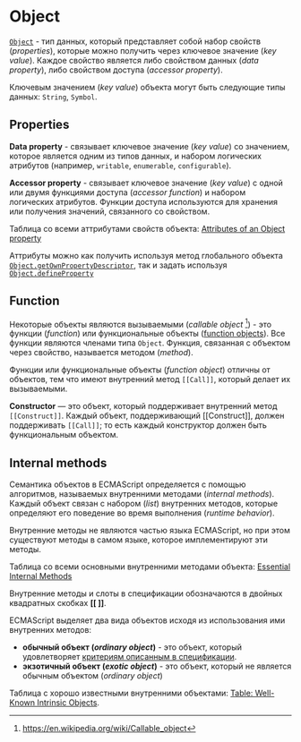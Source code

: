 # Object

[`Object`](https://tc39.es/ecma262/multipage/ecmascript-data-types-and-values.html#sec-object-type) - тип данных, который представляет собой набор свойств (*properties*), которые можно получить через ключевое значение (*key value*). Каждое свойство является либо свойством данных (*data property*), либо свойством доступа (*accessor property*).

Ключевым значением (*key value*) объекта могут быть следующие типы данных: `String`, `Symbol`.

## Properties

**Data property** - связывает ключевое значение (*key value*) со значением, которое является одним из типов данных, и набором логических атрибутов (например, `writable`, `enumerable`, `configurable`).

**Accessor property** - связывает ключевое значение (*key value*) с одной или двумя функциями доступа (*accessor function*) и набором логических атрибутов. Функции доступа используются для хранения или получения значений, связанного со свойством.

Таблица со всеми аттрибутами свойств объекта: [Attributes of an Object property](https://tc39.es/ecma262/multipage/ecmascript-data-types-and-values.html#table-object-property-attributes)

Аттрибуты можно как получить используя метод глобального объекта [`Object.getOwnPropertyDescriptor`](https://tc39.es/ecma262/multipage/fundamental-objects.html#sec-object.getownpropertydescriptor), так и задать используя [`Object.defineProperty`](https://tc39.es/ecma262/multipage/fundamental-objects.html#sec-object.defineproperty)

## Function

Некоторые объекты являются вызываемыми (*callable object* [^1]) - это функции (*function*) или функциональные объекты ([function objects](https://tc39.es/ecma262/multipage/ecmascript-data-types-and-values.html#function-object)). Все функции являются членами типа `Object`. Функция, связанная с объектом через свойство, называется методом (*method*).

Функции или функциональные объекты (*function object*) отличны от объектов, тем что имеют внутренний метод `[[Call]]`, который делает их вызываемыми.

**Constructor**  — это объект, который поддерживает внутренний метод `[[Construct]]`. Каждый объект, поддерживающий [[Construct]], должен поддерживать `[[Call]]`; то есть каждый конструктор должен быть функциональным объектом.

## Internal methods

Семантика объектов в ECMAScript определяется с помощью алгоритмов, называемых внутренними методами (*internal methods*). Каждый объект связан с набором (*list*) внутренних методов, которые определяют его поведение во время выполнения (*runtime behavior*).

Внутренние методы не являются частью языка ECMAScript, но при этом существуют методы в самом языке, которое имплементируют эти методы.

Таблица со всеми основными внутренними методами объекта: [Essential Internal Methods](https://tc39.es/ecma262/multipage/ecmascript-data-types-and-values.html#table-essential-internal-methods)

<!-- TODO: Сделать таблицу сопоставления внутренних методов и как их можно вызывать в JavaScript -->

Внутренние методы и слоты в спецификации обозначаются в двойных квадратных скобках **[[ ]]**.

ECMAScript выделяет два вида объектов исходя из использования ими внутренних методов:

- **обычный объект (*ordinary object*)** - это объект, который удовлетворяет [критериям описанным в спецификации](https://tc39.es/ecma262/multipage/ecmascript-data-types-and-values.html#ordinary-object).
- **экзотичный объект (*exotic object*)** - это объект, который не является обычным объектом (*ordinary object*)

Таблица с хорошо известными внутренними объектами: [Table: Well-Known Intrinsic Objects](https://tc39.es/ecma262/multipage/ecmascript-data-types-and-values.html#table-well-known-intrinsic-objects).

[^1]: <https://en.wikipedia.org/wiki/Callable_object>
